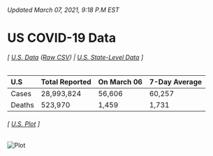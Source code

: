 ###### Updated March 07, 2021, 9:18 P.M EST
# US COVID-19 Data 
###### [ [U.S. Data](us.csv) ([Raw CSV](https://raw.githubusercontent.com/drebrb/covid-19-data/master/us.csv)) | [U.S. State-Level Data](states) ]
| U.S    | Total Reported   | On March 06   | 7-Day Average   |
|:-------|:-----------------|:--------------|:----------------|
| Cases  | 28,993,824       | 56,606        | 60,257          |
| Deaths | 523,970          | 1,459         | 1,731           |
###### [ [U.S. Plot](us.png) ]
![Plot](https://github.com/drebrb/covid-19-data/blob/master/us.png)